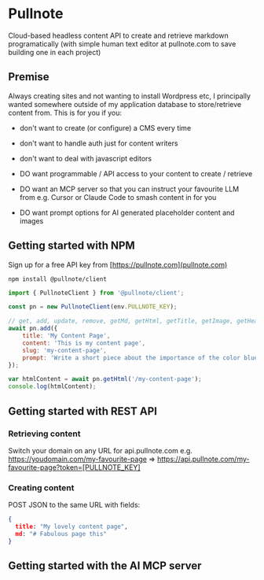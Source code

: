 # Pullnote
Cloud-based headless content API to create and retrieve markdown programatically (with simple human text editor at pullnote.com to save building one in each project)

## Premise
Always creating sites and not wanting to install Wordpress etc, I principally wanted somewhere outside of my application database to store/retrieve content from.
This is for you if you:
- don't want to create (or configure) a CMS every time
- don't want to handle auth just for content writers
- don't want to deal with javascript editors

- DO want programmable / API access to your content to create / retrieve
- DO want an MCP server so that you can instruct your favourite LLM from e.g. Cursor or Claude Code to smash content in for you
- DO want prompt options for AI generated placeholder content and images

## Getting started with NPM
Sign up for a free API key from [https://pullnote.com](pullnote.com)

`npm install @pullnote/client`

```js
import { PullnoteClient } from '@pullnote/client';

const pn = new PullnoteClient(env.PULLNOTE_KEY);

// get, add, update, remove, getMd, getHtml, getTitle, getImage, getHead, generate
await pn.add({
    title: 'My Content Page',
    content: 'This is my content page',
    slug: 'my-content-page',
    prompt: 'Write a short piece about the importance of the color blue'
});

var htmlContent = await pn.getHtml('/my-content-page');
console.log(htmlContent);
```

## Getting started with REST API

### Retrieving content
Switch your domain on any URL for api.pullnote.com e.g.
https://youdomain.com/my-favourite-page => https://api.pullnote.com/my-favourite-page?token=[PULLNOTE_KEY]

### Creating content
POST JSON to the same URL with fields:
```json
{
  title: "My lovely content page",
  md: "# Fabulous page this"
}
```

## Getting started with the AI MCP server
